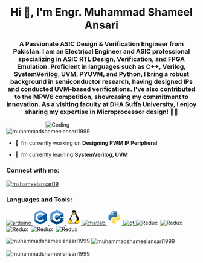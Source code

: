<h1 align="center">Hi 👋, I'm Engr. Muhammad Shameel Ansari</h1>
<h3 align="center">A Passionate ASIC Design & Verification Engineer from Pakistan. I am an Electrical Engineer and ASIC professional specializing in ASIC RTL Design, Verification, and FPGA Emulation. Proficient in languages such as C++, Verilog, SystemVerilog, UVM, PYUVM, and Python, I bring a robust background in semiconductor research, having designed IPs and conducted UVM-based verifications. I've also contributed to the MPW6 competition, showcasing my commitment to innovation. As a visiting faculty at DHA Suffa University, I enjoy sharing my expertise in Microprocessor design! 🚀💡</h3>
<img align="right" alt="Coding" width="400" src="https://media0.giphy.com/media/v1.Y2lkPTc5MGI3NjExbHM2ZWV1NnpkamZwNDUybnFtcXJtdnF1NHE0cXJqMTd3dGtjaXQ5ciZlcD12MV9pbnRlcm5hbF9naWZfYnlfaWQmY3Q9Zw/qgQUggAC3Pfv687qPC/giphy.gif">

<p align="left"> <img src="https://komarev.com/ghpvc/?username=muhammadshameelansari1999&label=Profile%20views&color=0e75b6&style=flat" alt="muhammadshameelansari1999" /> </p>

- 🔭 I’m currently working on **Designing PWM IP Peripheral**

- 🌱 I’m currently learning **SystemVerilog, UVM**

<h3 align="left">Connect with me:</h3>
<p align="left">
<a href="https://linkedin.com/in/mshameelansari19" target="blank"><img align="center" src="https://raw.githubusercontent.com/rahuldkjain/github-profile-readme-generator/master/src/images/icons/Social/linked-in-alt.svg" alt="mshameelansari19" height="30" width="40" /></a>
</p>

<h3 align="left">Languages and Tools:</h3>
<p align="left"> <a href="https://www.arduino.cc/" target="_blank" rel="noreferrer"> <img src="https://cdn.worldvectorlogo.com/logos/arduino-1.svg" alt="arduino" width="40" height="40"/> </a> <a href="https://www.cprogramming.com/" target="_blank" rel="noreferrer"> <img src="https://raw.githubusercontent.com/devicons/devicon/master/icons/c/c-original.svg" alt="c" width="40" height="40"/> </a> <a href="https://www.w3schools.com/cpp/" target="_blank" rel="noreferrer"> <img src="https://raw.githubusercontent.com/devicons/devicon/master/icons/cplusplus/cplusplus-original.svg" alt="cplusplus" width="40" height="40"/> </a> <a href="https://www.linux.org/" target="_blank" rel="noreferrer"> <img src="https://raw.githubusercontent.com/devicons/devicon/master/icons/linux/linux-original.svg" alt="linux" width="40" height="40"/> </a> <a href="https://www.mathworks.com/" target="_blank" rel="noreferrer"> <img src="https://upload.wikimedia.org/wikipedia/commons/2/21/Matlab_Logo.png" alt="matlab" width="40" height="40"/> </a> <a href="https://www.python.org" target="_blank" rel="noreferrer"> <img src="https://raw.githubusercontent.com/devicons/devicon/master/icons/python/python-original.svg" alt="python" width="40" height="40"/> </a> <a href="https://www.qt.io/" target="_blank" rel="noreferrer"> <img src="https://upload.wikimedia.org/wikipedia/commons/0/0b/Qt_logo_2016.svg" alt="qt" width="40" height="40"/> </a> 
<img src="https://codasip.com/wp-content/uploads/2023/05/UVM-logo.png" title="Redux" alt="Redux " width="40" height="40"/>&nbsp;
<img src="https://upload.wikimedia.org/wikipedia/en/e/ef/SystemVerilog_logo.png" title="Redux" alt="Redux " width="40" height="40"/>&nbsp;
<img src="https://www.cocotb.org/assets/img/cocotb-logo.svg" title="Redux" alt="Redux " width="40" height="40"/>&nbsp;
<img src="https://1000logos.net/wp-content/uploads/2020/08/Cadence-Logo.jpg" title="Redux" alt="Redux " width="40" height="40"/>&nbsp;
<img src="https://www.einfochips.com/wp-content/uploads/2018/06/fpga-offerings.png" title="Redux" alt="Redux " width="40" height="40"/>&nbsp;
</p>

<p><img align="left" src="https://github-readme-stats.vercel.app/api/top-langs?username=muhammadshameelansari1999&show_icons=true&locale=en&layout=compact" alt="muhammadshameelansari1999" /></p>

<p>&nbsp;<img align="center" src="https://github-readme-stats.vercel.app/api?username=muhammadshameelansari1999&show_icons=true&locale=en" alt="muhammadshameelansari1999" /></p>

<p><img align="center" src="https://github-readme-streak-stats.herokuapp.com/?user=muhammadshameelansari1999&" alt="muhammadshameelansari1999" /></p>
